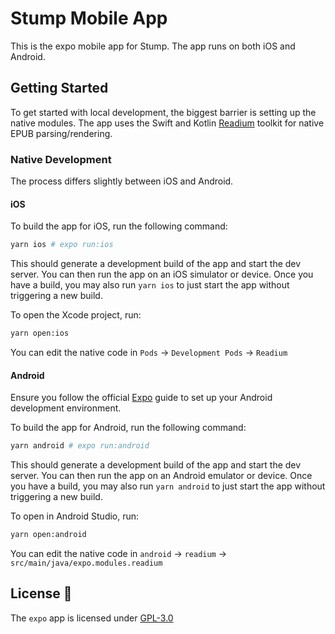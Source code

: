 # Stump Mobile App

This is the expo mobile app for Stump. The app runs on both iOS and Android.

## Getting Started

To get started with local development, the biggest barrier is setting up the native modules. The app uses the Swift and Kotlin [Readium](https://github.com/readium/mobile) toolkit for native EPUB parsing/rendering.

### Native Development

The process differs slightly between iOS and Android.

#### iOS

To build the app for iOS, run the following command:

```bash
yarn ios # expo run:ios
```

This should generate a development build of the app and start the dev server. You can then run the app on an iOS simulator or device. Once you have a build, you may also run `yarn ios` to just start the app without triggering a new build.

To open the Xcode project, run:

```bash
yarn open:ios
```

You can edit the native code in `Pods` -> `Development Pods` -> `Readium`

#### Android

Ensure you follow the official [Expo](https://docs.expo.dev/workflow/android-studio-emulator/#install-watchman-and-jdk) guide to set up your Android development environment.

To build the app for Android, run the following command:

```bash
yarn android # expo run:android
```

This should generate a development build of the app and start the dev server. You can then run the app on an Android emulator or device. Once you have a build, you may also run `yarn android` to just start the app without triggering a new build.

To open in Android Studio, run:

```bash
yarn open:android
```

You can edit the native code in `android` -> `readium` -> `src/main/java/expo.modules.readium`

## License 📝

The `expo` app is licensed under [GPL-3.0](https://www.gnu.org/licenses/gpl-3.0.html)
